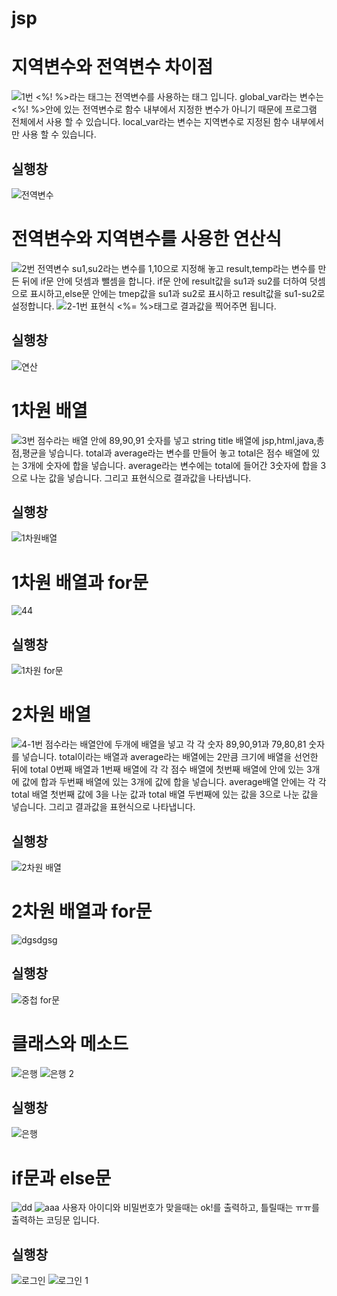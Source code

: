 # jsp
# 지역변수와 전역변수 차이점
![1번](https://user-images.githubusercontent.com/104752580/170398024-0ea9f036-6adc-4a16-a5d5-a41cedffb5a6.JPG)
<%! %>라는 태그는 전역변수를 사용하는 태그 입니다.
global_var라는 변수는 <%! %>안에 있는 전역변수로 함수 내부에서 지정한 변수가 아니기 때문에 프로그램 전체에서 사용 할 수 있습니다.
local_var라는 변수는 지역변수로 지정된 함수 내부에서만 사용 할 수 있습니다.
## 실행창
![전역변수](https://user-images.githubusercontent.com/104752580/170407086-c72eb80e-bbc5-42f6-8f38-c39ad0d883b2.JPG)
# 전역변수와 지역변수를 사용한 연산식
![2번](https://user-images.githubusercontent.com/104752580/170398464-ea5ecfb5-6f0e-47f0-afda-d38491066488.JPG)
전역변수 su1,su2라는 변수를 1,10으로 지정해 놓고 result,temp라는 변수를 만든 뒤에 if문 안에 덧셈과 뺄셈을 합니다.
if문 안에 result값을 su1과 su2를 더하여 덧셈으로 표시하고,else문 안에는 tmep값을 su1과 su2로 표시하고 result값을 su1-su2로 설정합니다.
![2-1번](https://user-images.githubusercontent.com/104752580/170399777-fc8d861b-ba13-4f37-9136-592011e5ca15.JPG)
표현식 <%= %>태그로 결과값을 찍어주면 됩니다.
## 실행창
![연산](https://user-images.githubusercontent.com/104752580/170407040-1a46593c-2bf9-472d-91bc-7b9b280a1efb.JPG)
# 1차원 배열
![3번](https://user-images.githubusercontent.com/104752580/170399822-8d30b016-62d9-406d-86d7-0303cc59c5df.JPG)
점수라는 배열 안에 89,90,91 숫자를 넣고 string title 배열에 jsp,html,java,총점,평균을 넣습니다.
total과 average라는 변수를 만들어 놓고 total은 점수 배열에 있는 3개에 숫자에 합을 넣습니다.
average라는 변수에는 total에 들어간 3숫자에 합을 3으로 나눈 값을 넣습니다.
그리고 표현식으로 결과값을 나타냅니다.
## 실행창
![1차원배열](https://user-images.githubusercontent.com/104752580/170406986-a4a5a4ff-5a45-475b-8218-f728546bd7ea.JPG)
# 1차원 배열과 for문
![44](https://user-images.githubusercontent.com/104752580/170401642-cdac2113-a79c-4324-aa6d-6d481361e2be.JPG)
## 실행창
![1차원 for문](https://user-images.githubusercontent.com/104752580/170406942-931a90d0-2c33-464b-8b28-ef092fd2de41.JPG)
# 2차원 배열
![4-1번](https://user-images.githubusercontent.com/104752580/170401711-142f913e-d773-4de8-a4ed-b6bcfedc50d7.JPG)
점수라는 배열안에 두개에 배열을 넣고 각 각 숫자 89,90,91과 79,80,81 숫자를 넣습니다.
total이라는 배열과 average라는 배열에는 2만큼 크기에 배열을 선언한 뒤에 total 0번째 배열과 1번째 배열에 각 각 점수 배열에 
첫번째 배열에 안에 있는 3개에 값에 합과 두번째 배열에 있는 3개에 값에 합을 넣습니다.
average배열 안에는 각 각 total 배열 첫번째 값에 3을 나눈 값과 total 배열 두번째에 있는 값을 3으로 나눈 값을 넣습니다.
그리고 결과값을 표현식으로 나타냅니다.
## 실행창
![2차원 배열](https://user-images.githubusercontent.com/104752580/170406916-f69965cf-4e92-431b-b138-e3a1ac02f046.JPG)
# 2차원 배열과 for문
![dgsdgsg](https://user-images.githubusercontent.com/104752580/170402974-17e05ce2-3495-4c6e-943d-96580f23067b.JPG)
## 실행창
![중첩 for문](https://user-images.githubusercontent.com/104752580/170406859-2568bdc5-1b93-4ddd-93cd-df9f4a1a645f.JPG)
# 클래스와 메소드
![은행](https://user-images.githubusercontent.com/104752580/170404026-b5822e74-41c1-44da-b203-71935b2a9c11.JPG)
![은행 2](https://user-images.githubusercontent.com/104752580/170404035-3a4c511b-54bc-4512-add3-12991e8c0fc5.JPG)
## 실행창
![은행](https://user-images.githubusercontent.com/104752580/170406813-56e295f9-c451-4520-9b30-bf4ab28d7506.JPG)
# if문과 else문
![dd](https://user-images.githubusercontent.com/104752580/170405973-19b67e37-4fa9-4fcf-9528-c942dd83c7f2.JPG)
![aaa](https://user-images.githubusercontent.com/104752580/170405514-96fc9210-1186-485e-99d9-7cbf535ca67c.JPG)
사용자 아이디와 비밀번호가 맞을때는 ok!를 출력하고, 틀릴때는 ㅠㅠ를 출력하는 코딩문 입니다.
## 실행창
![로그인](https://user-images.githubusercontent.com/104752580/170406764-11a483ad-322d-4ae0-a112-251d22f2b9b3.JPG)
![로그인 1](https://user-images.githubusercontent.com/104752580/170406775-e4f0d04e-6c6c-4114-a2fb-949af84ae7b4.JPG)

